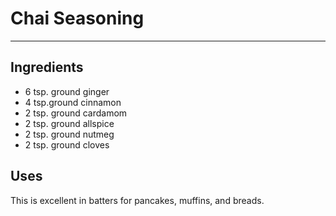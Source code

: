 # Chai Seasoning
---
## Ingredients

- 6 tsp. ground ginger
- 4 tsp.ground cinnamon
- 2 tsp. ground cardamom
- 2 tsp. ground allspice
- 2 tsp. ground nutmeg
- 2 tsp. ground cloves

## Uses
This is excellent in batters for pancakes, muffins, and breads.
